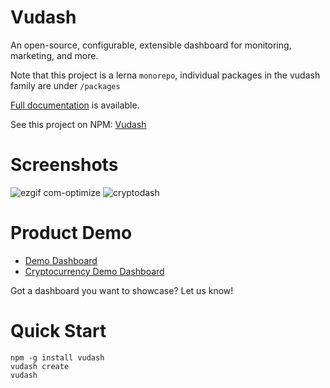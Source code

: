 # Vudash

An open-source, configurable, extensible dashboard for monitoring, marketing, and more.

Note that this project is a lerna `monorepo`, individual packages in the vudash family are under `/packages`

[Full documentation](https://vudash.com) is available.

See this project on NPM: [Vudash](https://npmjs.org/vudash)

# Screenshots

![ezgif com-optimize](https://cloud.githubusercontent.com/assets/218949/26034067/979c074a-38ae-11e7-92ca-a9e4e650870e.gif)
![cryptodash](https://cloud.githubusercontent.com/assets/218949/26034106/22d85638-38af-11e7-8c98-98bb9aef2caa.png)

# Product Demo

* [Demo Dashboard](http://demo.vudash.com/)
* [Cryptocurrency Demo Dashboard](http://cryptodash.herokuapp.com/default.dashboard)

Got a dashboard you want to showcase? Let us know!

# Quick Start

```
npm -g install vudash
vudash create
vudash
```
